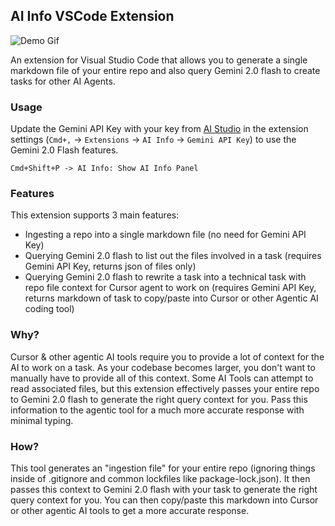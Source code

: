 ## AI Info VSCode Extension

![Demo Gif](https://raw.githubusercontent.com/Flux159/aiinfoissues/refs/heads/main/aiinfopanelreadme.gif)

An extension for Visual Studio Code that allows you to generate a single markdown file of your entire repo and also query Gemini 2.0 flash to create tasks for other AI Agents.

### Usage

Update the Gemini API Key with your key from [AI Studio](https://aistudio.google.com/) in the extension settings (`Cmd+,` -> `Extensions` -> `AI Info` -> `Gemini API Key`) to use the Gemini 2.0 Flash features.

```
Cmd+Shift+P -> AI Info: Show AI Info Panel
```

### Features

This extension supports 3 main features:

- Ingesting a repo into a single markdown file (no need for Gemini API Key)
- Querying Gemini 2.0 flash to list out the files involved in a task (requires Gemini API Key, returns json of files only)
- Querying Gemini 2.0 flash to rewrite a task into a technical task with repo file context for Cursor agent to work on (requires Gemini API Key, returns markdown of task to copy/paste into Cursor or other Agentic AI coding tool)

### Why?

Cursor & other agentic AI tools require you to provide a lot of context for the AI to work on a task. As your codebase becomes larger, you don't want to manually have to provide all of this context. Some AI Tools can attempt to read associated files, but this extension effectively passes your entire repo to Gemini 2.0 flash to generate the right query context for you. Pass this information to the agentic tool for a much more accurate response with minimal typing.

### How?

This tool generates an "ingestion file" for your entire repo (ignoring things inside of .gitignore and common lockfiles like package-lock.json). It then passes this context to Gemini 2.0 flash with your task to generate the right query context for you. You can then copy/paste this markdown into Cursor or other agentic AI tools to get a more accurate response.
